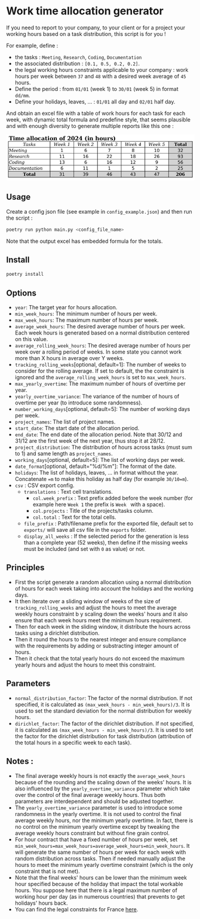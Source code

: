# Work time allocation generator

If you need to report to your company, to your client or for a project your working hours based on a task distribution, this script is for you !

For example, define :
- the tasks : `Meeting`, `Research`, `Coding`, `Documentation`
- the associated distribution : `[0.1, 0.5, 0.2, 0.2]`.
- the legal working hours constraints applicable to your company : work hours per week between `37` and `48` with a desired week average of `45` hours. 
- Define the period : from `01/01` (week 1) to `30/01` (week 5) in format `dd/mm`.
- Define your holidays, leaves, ... : `01/01` all day and `02/01` half day.

And obtain an excel file with a table of work hours for each task for each week, with dynamic total formula and predefine style, that seems plausible and with enough diversity to generate multiple reports like this one :

![output example](./assets/output_illustration.png)

## Usage

Create a config json file (see example in `config_example.json`) and then run the script : 

```python
poetry run python main.py <config_file_name>
```

Note that the output excel has embedded formula for the totals.

## Install

```python
poetry install
```

## Options

- `year`: The target year for hours allocation.
- `min_week_hours`: The minimum number of hours per week.
- `max_week_hours`: The maximum number of hours per week.
- `average_week_hours`: The desired average number of hours per week. Each week hours is generated based on a normal distribution centered on this value.
- `average_rolling_week_hours`: The desired average number of hours per week over a rolling period of weeks. In some state you cannot work more than X hours in average over Y weeks.
- `tracking_rolling_weeks`[optional, default=1]: The number of weeks to consider for the rolling average. If set to default, the the constraint is ignored and the `average_rolling_week_hours` is set to `max_week_hours`.
- `max_yearly_overtime`: The maximum number of hours of overtime per year.
- `yearly_overtime_variance`: The variance of the number of hours of overtime per year (to introduce some randomness).
- `number_working_days`[optional, default=5]: The number of working days per week.
- `project_names`: The list of project names.
- `start_date`: The start date of the allocation period.
- `end_date`: The end date of the allocation period. Note that 30/12 and 31/12 are the first week of the next year, thus stop it at 28/12.
- `project_distribution`: The distribution of hours across tasks (must sum to 1) and same length as `project_names`.
- `working_days`[optional, default=5]: The list of working days per week.
- `date_format`[optional, default="%d/%m"]: The format of the date.
- `holidays`: The list of holidays, leaves, ... in format without the year. Concatenate `=m` to make this holiday as half day (for example `30/10=m`).
- `csv` : CSV export config.
  - `translations` : Text cell translations.
    - `col.week_prefix` : Text prefix added before the week number (for example here `Week 1` the prefix is `Week ` with a space).
    - `col.projects` : Title of the projects/tasks column.
    - `col.total` : Text for the total cells.
  - `file_prefix` : Path/filename prefix for the exported file, default set to `exports/` will save all csv file in the `exports` folder.
  - `display_all_weeks` : If the selected period for the generation is less than a complete year (52 weeks), then define if the missing weeks must be included (and set with `0` as value) or not.

## Principles

- First the script generate a random allocation using a normal distribution of hours for each week taking into account the holidays and the working days.
- It then iterate over a sliding window of weeks of the size of `tracking_rolling_weeks` and adjust the hours to meet the average weekly hours constraint b y scaling down the weeks' hours and it also ensure that each week hours meet the minimum hours requirement.
- Then for each week in the sliding window, it distribute the hours across tasks using a dirichlet distribution.
- Then it round the hours to the nearest integer and ensure compliance with the requirements by adding or substracting integer amount of hours.
- Then it check that the total yearly hours do not exceed the maximum yearly hours and adjust the hours to meet this constraint.

## Parameters

- `normal_distribution_factor`: The factor of the normal distribution. If not specified, it is calculated as `(max_week_hours - min_week_hours)/3`. It is used to set the standard deviation for the normal distribution for weekly hours.
- `dirichlet_factor`: The factor of the dirichlet distribution. If not specified, it is calculated as `(max_week_hours - min_week_hours)/3`. It is used to set the factor for the dirichlet distribution for task distribution (attribution of the total hours in a specific week to each task).


## Notes :
- The final average weekly hours is not exactly the `average_week_hours` because of the rounding and the scaling down of the weeks' hours. It is also influenced by the `yearly_overtime_variance` parameter which take over the control of the final average weekly hours. Thus both parameters are interdependent and should be adjusted together.
- The `yearly_overtime_variance` parameter is used to introduce some randomness in the yearly overtime. It is not used to control the final average weekly hours, nor the minimum yearly overtime. In fact, there is no control on the minimum yearly overtime except by tweaking the average weekly hours constraint but without fine grain control.
- For hour contract that have a fixed number of hours per week, set `min_week_hours=max_week_hours=average_week_hours=min_week_hours`. It will generate the same number of hours per week for each week with random distribution across tasks. Then if needed manually adjust the hours to meet the minimum yearly overtime constraint (which is the only constraint that is not met).
- Note that the final weeks' hours can be lower than the minimum week hour specified because of the holiday that impact the total workable hours. You suppose here that there is a legal maximum number of working hour per day (as in numerous countries) that prevents to get holidays' hours back.
- You can find the legal constraints for France [here](https://www.economie.gouv.fr/entreprises/heures-supplementaires-salaries-prive).
